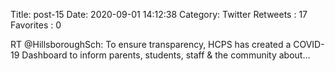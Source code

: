 Title: post-15
Date: 2020-09-01 14:12:38
Category: Twitter
Retweets : 17
Favorites : 0

RT @HillsboroughSch: To ensure transparency, HCPS has created a COVID-19 Dashboard to inform parents, students, staff &amp; the community about…